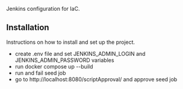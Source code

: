 Jenkins configuration for IaC.

## Installation

Instructions on how to install and set up the project.

- create .env file and set JENKINS_ADMIN_LOGIN and JENKINS_ADMIN_PASSWORD variables
- run docker compose up --build
- run and fail seed job
- go to http://localhost:8080/scriptApproval/ and approve seed job
